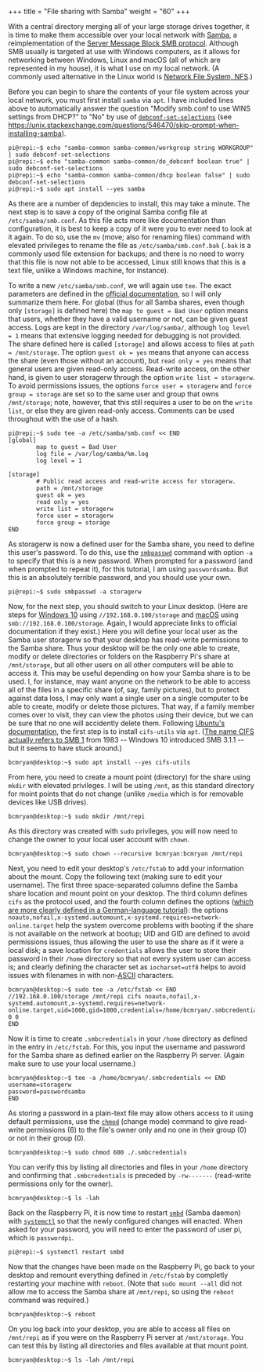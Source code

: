 +++
title = "File sharing with Samba"
weight = "60"
+++

With a central directory merging all of your large storage drives together, it is time to make them accessible over your local network with [Samba](https://en.wikipedia.org/wiki/Samba_(software)), a reimplementation of the [Server Message Block SMB protocol](https://en.wikipedia.org/wiki/Server_Message_Block).
Although SMB usually is targeted at use with Windows computers, as it allows for networking between Windows, Linux and macOS (all of which are represented in my house), it is what I use on my local network.
(A commonly used alternative in the Linux world is [Network File System, NFS](https://en.wikipedia.org/wiki/Network_File_System).)

Before you can begin to share the contents of your file system across your local network, you must first install `samba` via `apt`.
I have included lines above to automatically answer the question "Modify smb.conf to use WINS settings from DHCP?" to "No" by use of [`debconf-set-selections`](http://manpages.ubuntu.com/manpages/bionic/man1/debconf-set-selections.1.html) (see https://unix.stackexchange.com/questions/546470/skip-prompt-when-installing-samba).

```
pi@repi:~$ echo "samba-common samba-common/workgroup string WORKGROUP" | sudo debconf-set-selections
pi@repi:~$ echo "samba-common samba-common/do_debconf boolean true" | sudo debconf-set-selections
pi@repi:~$ echo "samba-common samba-common/dhcp boolean false" | sudo debconf-set-selections
pi@repi:~$ sudo apt install --yes samba
```

As there are a number of depdencies to install, this may take a minute.
The next step is to save a copy of the original Samba config file at `/etc/samba/smb.conf`.
As this file acts more like documentation than configuration, it is best to keep a copy of it were you to ever need to look at it again.
To do so, use the `mv` (move; also for renaming files) command with elevated privileges to rename the file as `/etc/samba/smb.conf.bak` (`.bak` is a commonly used file extension for backups; and there is no need to worry that this file is now not able to be accessed, Linux still knows that this is a text file, unlike a Windows machine, for instance).

To write a new `/etc/samba/smb.conf`, we will again use `tee`.
The exact parameters are defined in the [official documentation](https://www.samba.org/samba/docs/current/man-html/smb.conf.5.html), so I will only summarize them here.
For global (thus for all Samba shares, even though only `[storage]` is defined here) the `map to guest = Bad User` option means that users, whether they have a valid username or not, can be given guest access.
Logs are kept in the directory `/var/log/samba/`, although `log level = 1` means that extensive logging needed for debugging is not provided.
The share defined here is called `[storage]` and allows access to files at `path = /mnt/storage`.
The option `guest ok = yes` means that anyone can access the share (even those without an account), but `read only = yes` means that general users are given read-only access.
Read-write access, on the other hand, is given to user storagerw through the option `write list = storagerw`.
To avoid permissions issues, the options `force user = storagerw` and `force group = storage` are set so to the same user and group that owns `/mnt/storage`; note, however, that this still requires a user to be on the `write list`, or else they are given read-only access.
Comments can be used throughout with the use of a hash.

```
pi@repi:~$ sudo tee -a /etc/samba/smb.conf << END
[global]
        map to guest = Bad User
        log file = /var/log/samba/%m.log
        log level = 1

[storage]
        # Public read access and read-write access for storagerw.
        path = /mnt/storage
        guest ok = yes
        read only = yes
        write list = storagerw
        force user = storagerw
        force group = storage
END
```

As storagerw is now a defined user for the Samba share, you need to define this user's password.
To do this, use the [`smbpasswd`](https://www.samba.org/samba/docs/current/man-html/smbpasswd.8.html) command with option `-a` to specify that this is a new password.
When prompted for a password (and when prompted to repeat it), for this tutorial, I am using `passwordsamba`.
But this is an absolutely terrible password, and you should use your own.

`pi@repi:~$ sudo smbpasswd -a storagerw`

Now, for the next step, you should switch to your Linux desktop.
(Here are steps for [Windows 10](https://www.techrepublic.com/article/how-to-connect-to-linux-samba-shares-from-windows-10/) using `//192.168.0.100/storage` and [macOS](https://www.techrepublic.com/article/how-to-connect-your-macos-device-to-an-smb-share/) using `smb://192.168.0.100/storage`.
Again, I would appreciate links to official documentation if they exist.)
Here you will define your local user as the Samba user storagerw so that your desktop has read-write permissions to the Samba share.
Thus your desktop will be the only one able to create, modify or delete directories or folders on the Raspberry Pi's share at `/mnt/storage`, but all other users on all other computers will be able to access it.
This may be useful depending on how your Samba share is to be used.
I, for instance, may want anyone on the network to be able to access all of the files in a specific share (of, say, family pictures), but to protect against data loss, I may only want a single user on a single computer to be able to create, modify or delete those pictures.
That way, if a family member comes over to visit, they can view the photos using their device, but we can be sure that no one will accidently delete them.
Following [Ubuntu's documentation](https://wiki.ubuntu.com/MountWindowsSharesPermanently), the first step is to install `cifs-utils` via `apt`.
([The name CIFS actually refers to SMB 1](https://en.wikipedia.org/wiki/Server_Message_Block#SMB_/_CIFS_/_SMB1) from 1983 -- Windows 10 introduced SMB 3.1.1 -- but it seems to have stuck around.)

`bcmryan@desktop:~$ sudo apt install --yes cifs-utils`

From here, you need to create a mount point (directory) for the share using `mkdir` with elevated privileges.
I will be using `/mnt`, as this standard directory for moint points that do not change (unlike `/media` which is for removable devices like USB drives).

`bcmryan@desktop:~$ sudo mkdir /mnt/repi`

As this directory was created with `sudo` privileges, you will now need to change the owner to your local user account with `chown`.

`bcmryan@desktop:~$ sudo chown --recursive bcmryan:bcmryan /mnt/repi`

Next, you need to edit your desktop's `/etc/fstab` to add your information about the mount.
Copy the following text (making sure to edit your username).
The first three space-separated columns define the Samba share location and mount point on your desktop.
The third column defines `cifs` as the protocol used, and the fourth column defines the options ([which are more clearly defined in a German-language tutorial](https://www.elektronik-kompendium.de/sites/raspberry-pi/2102201.htm)): the options `noauto,nofail,x-systemd.automount,x-systemd.requires=network-online.target` help the system overcome problems with booting if the share is not available on the network at bootup; UID and GID are defined to avoid permissions issues, thus allowing the user to use the share as if it were a local disk; a save location for `credentials` allows the user to store their password in their `/home` directory so that not every system user can access is; and clearly defining the character set as `iocharset=utf8` helps to avoid issues with filenames in with non-[ASCII](https://en.wikipedia.org/wiki/ASCII) characters.

```
bcmryan@desktop:~$ sudo tee -a /etc/fstab << END
//192.168.0.100/storage /mnt/repi cifs noauto,nofail,x-systemd.automount,x-systemd.requires=network-online.target,uid=1000,gid=1000,credentials=/home/bcmryan/.smbcredentials,iocharset=utf8 0 0
END
```

Now it is time to create `.smbcredentials` in your `/home` directory as defined in the entry in `/etc/fstab`.
For this, you input the username and password for the Samba share as defined earlier on the Raspberry Pi server.
(Again make sure to use your local username.)

```
bcmryan@desktop:~$ tee -a /home/bcmryan/.smbcredentials << END
username=storagerw
password=passwordsamba
END
```

As storing a password in a plain-text file may allow others access to it using default permissions, use the [`chmod`](https://en.wikipedia.org/wiki/Chmod) (change mode) command to give read-write permissions (6) to the file's owner only and no one in their group (0) or not in their group (0).

`bcmryan@desktop:~$ sudo chmod 600 ./.smbcredentials`

You can verify this by listing all directories and files in your `/home` directory and confirming that `.smbcredentials` is preceded by `-rw-------` (read-write permissions only for the owner).

`bcmryan@desktop:~$ ls -lah`

Back on the Raspberry Pi, it is now time to restart [`smbd`](https://www.samba.org/samba/docs/current/man-html/smbd.8.html) (Samba daemon) with [`systemctl`](https://manpages.ubuntu.com/manpages/focal/man1/systemctl.1.html) so that the newly configured changes will enacted.
When asked for your password, you will need to enter the password of user pi, which is `passwordpi`.

`pi@repi:~$ systemctl restart smbd`

Now that the changes have been made on the Raspberry Pi, go back to your desktop and remount everything defined in `/etc/fstab` by completly restarting your machine with `reboot`.
(Note that `sudo mount --all` did not allow me to access the Samba share at `/mnt/repi`, so using the `reboot` command was required.)

`bcmryan@desktop:~$ reboot`

On you log back into your desktop, you are able to access all files on `/mnt/repi` as if you were on the Raspberry Pi server at `/mnt/storage`.
You can test this by listing all directories and files available at that mount point.

`bcmryan@desktop:~$ ls -lah /mnt/repi`

